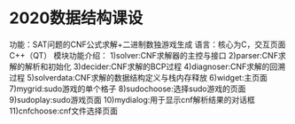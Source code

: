# 2020数据结构课设
功能：SAT问题的CNF公式求解+二进制数独游戏生成
语言：核心为C，交互页面C++（QT）
模块功能介绍：
1)solver:CNF求解器的主控与接口
2)parser:CNF求解的解析和初始化
3)decider:CNF求解的BCP过程
4)diagnoser:CNF求解的回溯过程
5)solverdata:CNF求解的数据结构定义与栈内存释放
6)widget:主页面
7)mygrid:sudo游戏的单个格子
8)sudochoose:选择sudo游戏的页面
9)sudoplay:sudo游戏页面
10)mydialog:用于显示cnf解析结果的对话框
11)cnfchoose:cnf文件选择页面
